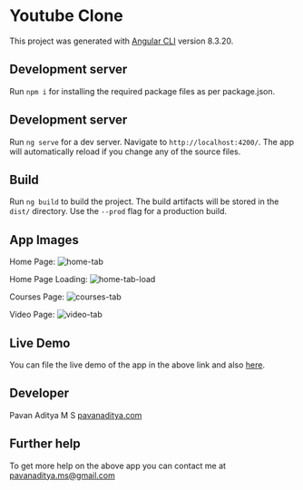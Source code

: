 # Youtube Clone

This project was generated with [Angular CLI](https://github.com/angular/angular-cli) version 8.3.20.

## Development server

Run `npm i` for installing the required package files as per package.json.

## Development server

Run `ng serve` for a dev server. Navigate to `http://localhost:4200/`. The app will automatically reload if you change any of the source files.

## Build

Run `ng build` to build the project. The build artifacts will be stored in the `dist/` directory. Use the `--prod` flag for a production build.

## App Images

Home Page:
![home-tab](assets/home-tab.png)

Home Page Loading:
![home-tab-load](assets/home-tab-load.png)

Courses Page:
![courses-tab](assets/courses-tab.png)

Video Page:
![video-tab](assets/video-tab.png)

## Live Demo

You can file the live demo of the app in the above link and also <a href="https://youtube.pavanaditya.com" target="_">here</a>.

## Developer

Pavan Aditya M S <a href="https://pavanaditya.com" target="_">pavanaditya.com</a>

## Further help

To get more help on the above app you can contact me at pavanaditya.ms@gmail.com
